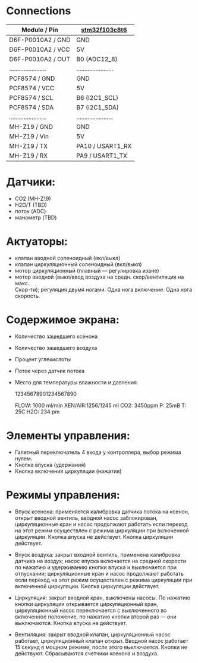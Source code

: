# Connections

| **Module / Pin**	| **[stm32f103c8t6](https://github.com/pmamonov/stm32f103c8t6/raw/xenomon/STM32_Min_System_Dev_Board.pdf)**	|
|-----------------------|-----------------------|
| D6F-P0010A2 / GND	| GND			|
| D6F-P0010A2 / VCC	| 5V			|
| D6F-P0010A2 / OUT	| B0 (ADC12_8)		|
|.......................|.......................|
| PCF8574 / GND		| GND			|
| PCF8574 / VCC		| 5V			|
| PCF8574 / SCL		| B6 (I2C1_SCL)		|
| PCF8574 / SDA		| B7 (I2C1_SDA)		|
|.......................|.......................|
| MH-Z19 / GND		| GND			|
| MH-Z19 / Vin		| 5V			|
| MH-Z19 / TX		| PA10 / USART1_RX	|
| MH-Z19 / RX		| PA9 / USART1_TX	|


# Датчики: 

- CO2 (MH-Z19)
- H2O/T (TBD)
- поток (ADC)
- манометр (TBD)

# Актуаторы:

- клапан вводной соленоидный (вкл/выкл)
- клапан циркуляционный соленоидный (вкл/выкл)
- мотор циркуляционный (плавный — регулировка извне)
- мотор вводной (выкл/ввод воздуха на средн. скор/вентиляция на макс.  
Скор-ти); регуляция двумя ногами. Одна нога
включение. Одна нога скорость.

# Содержимое экрана:

- Количество зашедшего ксенона
- Количество зашедшего воздуха
- Процент углекислоты
- Поток через датчик потока
- Место для температуры влажности и
давления.

	12345678901234567890

	FLOW: 1000 ml/min
	XEN/AIR:1256/1245 ml
	CO2: 3450ppm P: 25mB
	T: 25C  H2O: 234 pm

# Элементы управления:

- Галетный переключатель 4 входа у контроллера, выбор режима нулем.
- Кнопка впуска (удержания)
- Кнопка включения циркуляции (нажатия)

# Режимы управления:

- Впуск ксенона: применяется калибровка
датчика потока на ксенон, открыт
вводной вентиль, вводной насос
заблокирован, циркуляционные кран и
насос продолжают работать если переход
на этот режим осуществлен с режима
циркуляции при включенной циркуляции.
Кнопка впуска не действует. Кнопка
циркуляции действует.

- Впуск воздуха: закрыт входной вентиль,
применена калибровка датчика на
воздух; насос впуска включается на
средней скорости по нажатию и
удерживанию кнопки впуска и
выключается при отпускании;
циркуляционные кран и насос продолжают
работать если переход на этот режим
осуществлен с режима циркуляции при
включенной циркуляции. Кнопка
циркуляции действует.

- Циркуляция: закрыт входной кран,
выключены насосы. По нажатию кнопки
циркуляции открывается циркуляционный
кран, циркуляционный насос
переключается с выключенного во
включенное положение, по нажатию
кнопки второй раз — они выключаются.
Кнопка впуска не действует.

- Вентиляция: закрыт вводной клапан,
циркуляционный насос работает,
циркуляционный клапан открыт. Вводной
насос работает 15 секунд в мощном
режиме, после этого выключается. Кнопки
не действуют. Сбрасываются счетчики
ксенона и воздуха.
